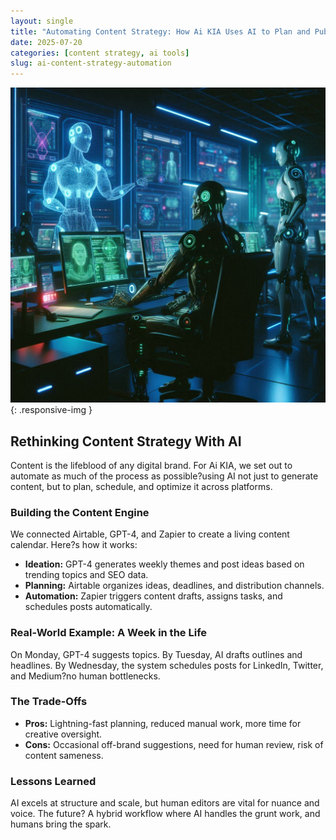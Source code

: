 ```yaml
---
layout: single
title: "Automating Content Strategy: How Ai KIA Uses AI to Plan and Publish"
date: 2025-07-20
categories: [content strategy, ai tools]
slug: ai-content-strategy-automation
---
```


![AI at work](/assets/blogs/ai-content-strategy-automation-1.jpg){: .responsive-img }

## Rethinking Content Strategy With AI

Content is the lifeblood of any digital brand. For Ai KIA, we set out to automate as much of the process as possible?using AI not just to generate content, but to plan, schedule, and optimize it across platforms.

### Building the Content Engine

We connected Airtable, GPT-4, and Zapier to create a living content calendar. Here?s how it works:

- **Ideation:** GPT-4 generates weekly themes and post ideas based on trending topics and SEO data.
- **Planning:** Airtable organizes ideas, deadlines, and distribution channels.
- **Automation:** Zapier triggers content drafts, assigns tasks, and schedules posts automatically.

### Real-World Example: A Week in the Life

On Monday, GPT-4 suggests topics. By Tuesday, AI drafts outlines and headlines. By Wednesday, the system schedules posts for LinkedIn, Twitter, and Medium?no human bottlenecks.

### The Trade-Offs

- **Pros:** Lightning-fast planning, reduced manual work, more time for creative oversight.
- **Cons:** Occasional off-brand suggestions, need for human review, risk of content sameness.

### Lessons Learned

AI excels at structure and scale, but human editors are vital for nuance and voice. The future? A hybrid workflow where AI handles the grunt work, and humans bring the spark.
